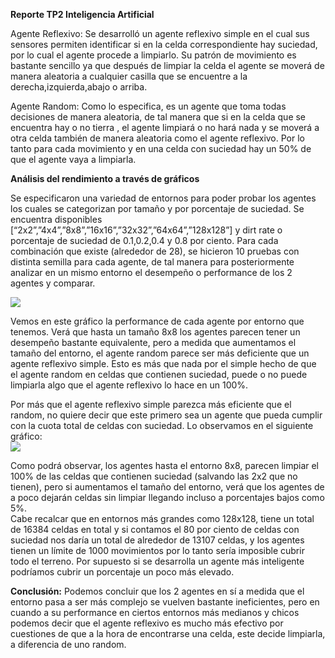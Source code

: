 **Reporte TP2 Inteligencia Artificial**

Agente Reflexivo: Se desarrolló un agente reflexivo simple en el cual sus sensores permiten identificar si en la celda correspondiente hay suciedad, por lo cual el agente procede a limpiarlo. Su patrón de movimiento es bastante sencillo ya que después de limpiar la celda el agente se moverá de manera aleatoria a cualquier casilla que se encuentre a la derecha,izquierda,abajo o arriba.

Agente Random: Como lo especifica, es un agente que toma todas decisiones de manera aleatoria, de tal manera que si en la celda que se encuentra hay o no tierra , el agente limpiará o no hará nada y se moverá a otra celda también de manera aleatoria como el agente reflexivo. Por lo tanto para cada movimiento y en una celda con suciedad hay un 50% de que el agente vaya a limpiarla.

**Análisis del rendimiento a través de gráficos**

Se especificaron una variedad de entornos para poder probar los agentes los cuales se categorizan por tamaño y por porcentaje de suciedad. Se encuentra disponibles \[“2x2”,”4x4”,”8x8”,”16x16”,”32x32”,”64x64”,”128x128”\] y dirt rate o porcentaje de suciedad de 0.1,0.2,0.4 y 0.8 por ciento. Para cada combinación que existe (alrededor de 28), se hicieron 10 pruebas con distinta semilla para cada agente, de tal manera para posteriormente analizar en un mismo entorno el desempeño o performance de los 2 agentes y comparar.

![][image1]

Vemos en este gráfico la performance de cada agente por entorno que tenemos. Verá que hasta un tamaño 8x8 los agentes parecen tener un desempeño bastante equivalente, pero a medida que aumentamos el tamaño del entorno, el agente random parece ser más deficiente que un agente reflexivo simple. Esto es más que nada por el simple hecho de que el agente random en celdas que contienen suciedad, puede o no puede limpiarla algo que el agente reflexivo lo hace en un 100%. 

Por más que el agente reflexivo simple parezca más eficiente que el random, no quiere decir que este primero sea un agente que pueda cumplir con la cuota total de celdas con suciedad. Lo observamos en el siguiente gráfico:  
![][image2]

Como podrá observar, los agentes hasta el entorno 8x8, parecen limpiar el 100% de las celdas que contienen suciedad (salvando las 2x2 que no tienen), pero si aumentamos el tamaño del entorno, verá que los agentes de a poco dejarán celdas sin limpiar llegando incluso a porcentajes bajos como 5%.  
Cabe recalcar que en entornos más grandes como 128x128, tiene un total de 16384 celdas en total y si contamos el 80 por ciento de celdas con suciedad nos daría un total de alrededor de 13107 celdas, y los agentes tienen un límite de 1000 movimientos por lo tanto sería imposible cubrir todo el terreno. Por supuesto si se desarrolla un agente más inteligente podríamos cubrir un porcentaje un poco más elevado.

**Conclusión:** Podemos concluir que los 2 agentes en sí a medida que el entorno pasa a ser más complejo se vuelven bastante ineficientes, pero en cuando a su performance en ciertos entornos más medianos y chicos podemos decir que el agente reflexivo es mucho más efectivo por cuestiones de que a la hora de encontrarse una celda, este decide limpiarla, a diferencia de uno random.

[image1]: ./images/promedioporentorno.png

[image2]: ./images/dirtrateporagente.png